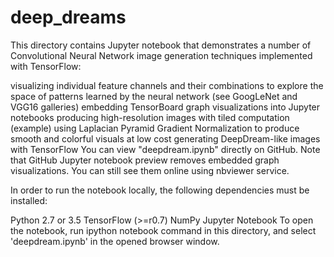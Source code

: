 # deep_dreams

This directory contains Jupyter notebook that demonstrates a number of Convolutional Neural Network image generation techniques implemented with TensorFlow:

visualizing individual feature channels and their combinations to explore the space of patterns learned by the neural network (see GoogLeNet and VGG16 galleries)
embedding TensorBoard graph visualizations into Jupyter notebooks
producing high-resolution images with tiled computation (example)
using Laplacian Pyramid Gradient Normalization to produce smooth and colorful visuals at low cost
generating DeepDream-like images with TensorFlow
You can view "deepdream.ipynb" directly on GitHub. Note that GitHub Jupyter notebook preview removes embedded graph visualizations. You can still see them online using nbviewer service.

In order to run the notebook locally, the following dependencies must be installed:

Python 2.7 or 3.5
TensorFlow (>=r0.7)
NumPy
Jupyter Notebook
To open the notebook, run ipython notebook command in this directory, and select 'deepdream.ipynb' in the opened browser window.
